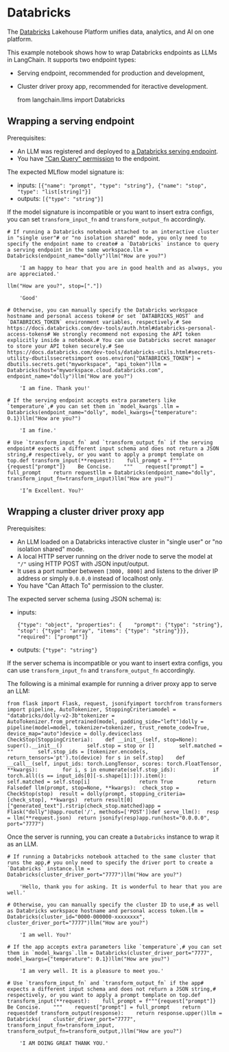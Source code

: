Databricks
==========

The [Databricks](https://www.databricks.com/) Lakehouse Platform unifies data, analytics, and AI on one platform.

This example notebook shows how to wrap Databricks endpoints as LLMs in LangChain. It supports two endpoint types:

*   Serving endpoint, recommended for production and development,
*   Cluster driver proxy app, recommended for iteractive development.

    from langchain.llms import Databricks

Wrapping a serving endpoint[​](#wrapping-a-serving-endpoint "Direct link to Wrapping a serving endpoint")
---------------------------------------------------------------------------------------------------------

Prerequisites:

*   An LLM was registered and deployed to [a Databricks serving endpoint](https://docs.databricks.com/machine-learning/model-serving/index.html).
*   You have ["Can Query" permission](https://docs.databricks.com/security/auth-authz/access-control/serving-endpoint-acl.html) to the endpoint.

The expected MLflow model signature is:

*   inputs: `[{"name": "prompt", "type": "string"}, {"name": "stop", "type": "list[string]"}]`
*   outputs: `[{"type": "string"}]`

If the model signature is incompatible or you want to insert extra configs, you can set `transform_input_fn` and `transform_output_fn` accordingly.

    # If running a Databricks notebook attached to an interactive cluster in "single user"# or "no isolation shared" mode, you only need to specify the endpoint name to create# a `Databricks` instance to query a serving endpoint in the same workspace.llm = Databricks(endpoint_name="dolly")llm("How are you?")

        'I am happy to hear that you are in good health and as always, you are appreciated.'

    llm("How are you?", stop=["."])

        'Good'

    # Otherwise, you can manually specify the Databricks workspace hostname and personal access token# or set `DATABRICKS_HOST` and `DATABRICKS_TOKEN` environment variables, respectively.# See https://docs.databricks.com/dev-tools/auth.html#databricks-personal-access-tokens# We strongly recommend not exposing the API token explicitly inside a notebook.# You can use Databricks secret manager to store your API token securely.# See https://docs.databricks.com/dev-tools/databricks-utils.html#secrets-utility-dbutilssecretsimport osos.environ["DATABRICKS_TOKEN"] = dbutils.secrets.get("myworkspace", "api_token")llm = Databricks(host="myworkspace.cloud.databricks.com", endpoint_name="dolly")llm("How are you?")

        'I am fine. Thank you!'

    # If the serving endpoint accepts extra parameters like `temperature`,# you can set them in `model_kwargs`.llm = Databricks(endpoint_name="dolly", model_kwargs={"temperature": 0.1})llm("How are you?")

        'I am fine.'

    # Use `transform_input_fn` and `transform_output_fn` if the serving endpoint# expects a different input schema and does not return a JSON string,# respectively, or you want to apply a prompt template on top.def transform_input(**request):    full_prompt = f"""{request["prompt"]}    Be Concise.    """    request["prompt"] = full_prompt    return requestllm = Databricks(endpoint_name="dolly", transform_input_fn=transform_input)llm("How are you?")

        'I’m Excellent. You?'

Wrapping a cluster driver proxy app[​](#wrapping-a-cluster-driver-proxy-app "Direct link to Wrapping a cluster driver proxy app")
---------------------------------------------------------------------------------------------------------------------------------

Prerequisites:

*   An LLM loaded on a Databricks interactive cluster in "single user" or "no isolation shared" mode.
*   A local HTTP server running on the driver node to serve the model at `"/"` using HTTP POST with JSON input/output.
*   It uses a port number between `[3000, 8000]` and listens to the driver IP address or simply `0.0.0.0` instead of localhost only.
*   You have "Can Attach To" permission to the cluster.

The expected server schema (using JSON schema) is:

*   inputs:
    
        {"type": "object", "properties": {    "prompt": {"type": "string"},     "stop": {"type": "array", "items": {"type": "string"}}},  "required": ["prompt"]}
    
*   outputs: `{"type": "string"}`

If the server schema is incompatible or you want to insert extra configs, you can use `transform_input_fn` and `transform_output_fn` accordingly.

The following is a minimal example for running a driver proxy app to serve an LLM:

    from flask import Flask, request, jsonifyimport torchfrom transformers import pipeline, AutoTokenizer, StoppingCriteriamodel = "databricks/dolly-v2-3b"tokenizer = AutoTokenizer.from_pretrained(model, padding_side="left")dolly = pipeline(model=model, tokenizer=tokenizer, trust_remote_code=True, device_map="auto")device = dolly.deviceclass CheckStop(StoppingCriteria):    def __init__(self, stop=None):        super().__init__()        self.stop = stop or []        self.matched = ""        self.stop_ids = [tokenizer.encode(s, return_tensors='pt').to(device) for s in self.stop]    def __call__(self, input_ids: torch.LongTensor, scores: torch.FloatTensor, **kwargs):        for i, s in enumerate(self.stop_ids):            if torch.all((s == input_ids[0][-s.shape[1]:])).item():                self.matched = self.stop[i]                return True        return Falsedef llm(prompt, stop=None, **kwargs):  check_stop = CheckStop(stop)  result = dolly(prompt, stopping_criteria=[check_stop], **kwargs)  return result[0]["generated_text"].rstrip(check_stop.matched)app = Flask("dolly")@app.route('/', methods=['POST'])def serve_llm():  resp = llm(**request.json)  return jsonify(resp)app.run(host="0.0.0.0", port="7777")

Once the server is running, you can create a `Databricks` instance to wrap it as an LLM.

    # If running a Databricks notebook attached to the same cluster that runs the app,# you only need to specify the driver port to create a `Databricks` instance.llm = Databricks(cluster_driver_port="7777")llm("How are you?")

        'Hello, thank you for asking. It is wonderful to hear that you are well.'

    # Otherwise, you can manually specify the cluster ID to use,# as well as Databricks workspace hostname and personal access token.llm = Databricks(cluster_id="0000-000000-xxxxxxxx", cluster_driver_port="7777")llm("How are you?")

        'I am well. You?'

    # If the app accepts extra parameters like `temperature`,# you can set them in `model_kwargs`.llm = Databricks(cluster_driver_port="7777", model_kwargs={"temperature": 0.1})llm("How are you?")

        'I am very well. It is a pleasure to meet you.'

    # Use `transform_input_fn` and `transform_output_fn` if the app# expects a different input schema and does not return a JSON string,# respectively, or you want to apply a prompt template on top.def transform_input(**request):    full_prompt = f"""{request["prompt"]}    Be Concise.    """    request["prompt"] = full_prompt    return requestdef transform_output(response):    return response.upper()llm = Databricks(    cluster_driver_port="7777",    transform_input_fn=transform_input,    transform_output_fn=transform_output,)llm("How are you?")

        'I AM DOING GREAT THANK YOU.'